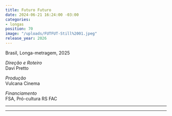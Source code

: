 ```yaml
---
title: Futuro Futuro
date: 2024-06-21 16:24:00 -03:00
categories:
- longas
position: 70
image: "/uploads/FUTFUT-Still%2001.jpeg"
release_year: 2026
---
```


Brasil, Longa-metragem, 2025

*Direção e Roteiro*\
Davi Pretto

*Produção*\
Vulcana Cinema

*Financiamento*\
FSA, Pró-cultura RS FAC

---

---
